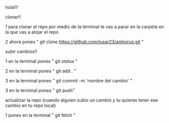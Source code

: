hola!!! 

clonar!!

1 para clonar el repo por medio de la terminal te vas a parar en la carpeta en la que vas a alojar el repo

2 ahora pones " git clone https://github.com/jusar23/antivirus.git "

subir cambios!!

1 en la terminal pones " git status "

2 en la terminal pones " git add . "

3 en la terminal pones " git commit -m 'nombre del cambio' "

3 en la terminal pones " git push"

actualizar la repo (cuando alguien subio un cambio y tu quieres tener ese cambio en tu repo local)

1 pones en la terminal " git fetch "

